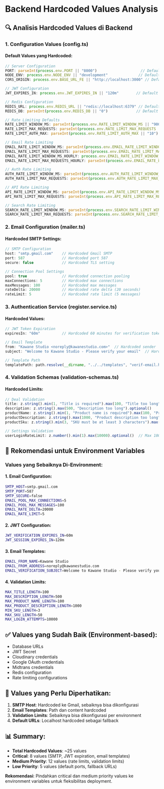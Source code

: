 # Backend Hardcoded Values Analysis

## 🔍 Analisis Hardcoded Values di Backend

### **1. Configuration Values (config.ts)**

#### **Default Values yang Hardcoded:**
```typescript
// Server Configuration
PORT: parseInt(process.env.PORT || "8000")                    // Default port 8000
NODE_ENV: process.env.NODE_ENV || "development"              // Default development
CORS_ORIGIN: process.env.BASE_URL_FE || "http://localhost:3000" // Default localhost:3000

// JWT Configuration  
JWT_EXPIRES_IN: process.env.JWT_EXPIRES_IN || "120m"        // Default 120 minutes

// Redis Configuration
REDIS_URL: process.env.REDIS_URL || "redis://localhost:6379" // Default localhost:6379
REDIS_DB: parseInt(process.env.REDIS_DB || "0")             // Default database 0

// Rate Limiting Defaults
RATE_LIMIT_WINDOW_MS: parseInt(process.env.RATE_LIMIT_WINDOW_MS || "900000")     // 15 minutes
RATE_LIMIT_MAX_REQUESTS: parseInt(process.env.RATE_LIMIT_MAX_REQUESTS || "100")   // 100 requests
RATE_LIMIT_AUTH_MAX: parseInt(process.env.RATE_LIMIT_AUTH_MAX || "10")          // 10 auth attempts

// Email Rate Limiting
EMAIL_RATE_LIMIT_WINDOW_MS: parseInt(process.env.EMAIL_RATE_LIMIT_WINDOW_MS || "86400000") // 24 hours
EMAIL_RATE_LIMIT_MAX_REQUESTS: parseInt(process.env.EMAIL_RATE_LIMIT_MAX_REQUESTS || "10") // 10 emails/day
EMAIL_RATE_LIMIT_WINDOW_MS_HOURLY: process.env.EMAIL_RATE_LIMIT_WINDOW_MS_HOURLY || "3600000" // 1 hour
EMAIL_RATE_LIMIT_MAX_REQUESTS_HOURLY: parseInt(process.env.EMAIL_RATE_LIMIT_MAX_REQUESTS_HOURLY || "5") // 5 emails/hour

// Auth Rate Limiting
AUTH_RATE_LIMIT_WINDOW_MS: parseInt(process.env.AUTH_RATE_LIMIT_WINDOW_MS || "900000") // 15 minutes
AUTH_RATE_LIMIT_MAX_REQUESTS: parseInt(process.env.AUTH_RATE_LIMIT_MAX_REQUESTS || "20") // 20 auth attempts

// API Rate Limiting
API_RATE_LIMIT_WINDOW_MS: parseInt(process.env.API_RATE_LIMIT_WINDOW_MS || "900000") // 15 minutes
API_RATE_LIMIT_MAX_REQUESTS: parseInt(process.env.API_RATE_LIMIT_MAX_REQUESTS || "200") // 200 API calls

// Search Rate Limiting
SEARCH_RATE_LIMIT_WINDOW_MS: parseInt(process.env.SEARCH_RATE_LIMIT_WINDOW_MS || "60000") // 1 minute
SEARCH_RATE_LIMIT_MAX_REQUESTS: parseInt(process.env.SEARCH_RATE_LIMIT_MAX_REQUESTS || "30") // 30 searches
```

### **2. Email Configuration (mailer.ts)**

#### **Hardcoded SMTP Settings:**
```typescript
// SMTP Configuration
host: "smtp.gmail.com"    // Hardcoded Gmail SMTP
port: 587                 // Hardcoded port 587
secure: false             // Hardcoded TLS setting

// Connection Pool Settings
pool: true                // Hardcoded connection pooling
maxConnections: 5         // Hardcoded max connections
maxMessages: 100          // Hardcoded max messages
rateDelta: 20000          // Hardcoded rate delta (20 seconds)
rateLimit: 5              // Hardcoded rate limit (5 messages)
```

### **3. Authentication Service (register.service.ts)**

#### **Hardcoded Values:**
```typescript
// JWT Token Expiration
expiresIn: "60m"          // Hardcoded 60 minutes for verification token

// Email Template
from: "Kawane Studio <noreply@kawanestudio.com>"  // Hardcoded sender
subject: "Welcome to Kawane Studio - Please verify your email"  // Hardcoded subject

// Template Path
templatePath: path.resolve(__dirname, "../../templates", "verif-email.hbs")  // Hardcoded path
```

### **4. Validation Schemas (validation-schemas.ts)**

#### **Hardcoded Limits:**
```typescript
// Deal Validation
title: z.string().min(1, "Title is required").max(100, "Title too long")  // Max 100 chars
description: z.string().max(500, "Description too long").optional()        // Max 500 chars
productName: z.string().min(1, "Product name is required").max(100, "Product name too long")  // Max 100 chars
productDescription: z.string().max(1000, "Product description too long").optional()  // Max 1000 chars
productSku: z.string().min(3, "SKU must be at least 3 characters").max(50, "SKU too long")  // 3-50 chars

// Settings Validation
userLoginRateLimit: z.number().min(1).max(10000).optional()  // Max 10000 login attempts
```

## 🎯 Rekomendasi untuk Environment Variables

### **Values yang Sebaiknya Di-Environment:**

#### **1. Email Configuration:**
```bash
SMTP_HOST=smtp.gmail.com
SMTP_PORT=587
SMTP_SECURE=false
EMAIL_POOL_MAX_CONNECTIONS=5
EMAIL_POOL_MAX_MESSAGES=100
EMAIL_RATE_DELTA=20000
EMAIL_RATE_LIMIT=5
```

#### **2. JWT Configuration:**
```bash
JWT_VERIFICATION_EXPIRES_IN=60m
JWT_SESSION_EXPIRES_IN=120m
```

#### **3. Email Templates:**
```bash
EMAIL_FROM_NAME=Kawane Studio
EMAIL_FROM_ADDRESS=noreply@kawanestudio.com
EMAIL_VERIFICATION_SUBJECT=Welcome to Kawane Studio - Please verify your email
```

#### **4. Validation Limits:**
```bash
MAX_TITLE_LENGTH=100
MAX_DESCRIPTION_LENGTH=500
MAX_PRODUCT_NAME_LENGTH=100
MAX_PRODUCT_DESCRIPTION_LENGTH=1000
MIN_SKU_LENGTH=3
MAX_SKU_LENGTH=50
MAX_LOGIN_ATTEMPTS=10000
```

## ✅ Values yang Sudah Baik (Environment-based):

- Database URLs
- JWT Secret
- Cloudinary credentials
- Google OAuth credentials
- Midtrans credentials
- Redis configuration
- Rate limiting configurations

## 🚨 Values yang Perlu Diperhatikan:

1. **SMTP Host**: Hardcoded ke Gmail, sebaiknya bisa dikonfigurasi
2. **Email Templates**: Path dan content hardcoded
3. **Validation Limits**: Sebaiknya bisa dikonfigurasi per environment
4. **Default URLs**: Localhost hardcoded sebagai fallback

## 📊 Summary:

- **Total Hardcoded Values**: ~25 values
- **Critical**: 8 values (SMTP, JWT expiration, email templates)
- **Medium Priority**: 12 values (rate limits, validation limits)
- **Low Priority**: 5 values (default ports, fallback URLs)

**Rekomendasi**: Pindahkan critical dan medium priority values ke environment variables untuk fleksibilitas deployment.
